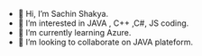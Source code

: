 - 👋 Hi, I’m Sachin Shakya.
- 👀 I’m interested in JAVA , C++ ,C#, JS coding.
- 🌱 I’m currently learning Azure.
- 💞️ I’m looking to collaborate on JAVA plateform.
